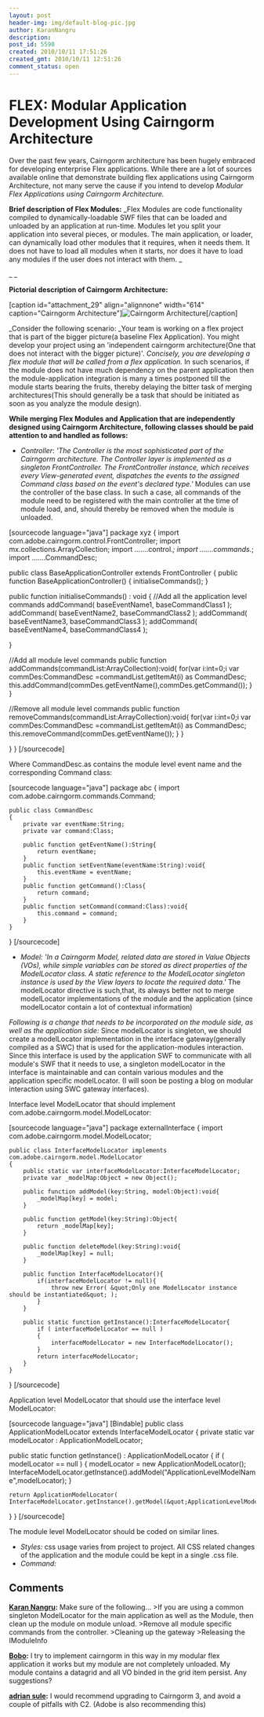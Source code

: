```yaml
---
layout: post
header-img: img/default-blog-pic.jpg
author: KaranNangru
description: 
post_id: 5590
created: 2010/10/11 17:51:26
created_gmt: 2010/10/11 12:51:26
comment_status: open
---
```


<!--Delimiting the scope of work involved in merging Cairngorm based Flex Modules and Applications.....-->

# FLEX: Modular Application Development Using Cairngorm Architecture

Over the past few years, Cairngorm architecture has been hugely embraced for developing enterprise Flex applications. While there are a lot of sources available online that demonstrate building flex applications using Cairngorm Architecture, not many serve the cause if you intend to develop _Modular Flex Applications using Cairngorm Architecture._

**Brief description of Flex Modules:** _Flex Modules are code functionality compiled to dynamically-loadable SWF files that can be loaded and unloaded by an application at run-time. Modules let you split your application into several pieces, or modules. The main application, or loader, can dynamically load other modules that it requires, when it needs them. It does not have to load all modules when it starts, nor does it have to load any modules if the user does not interact with them. _

_ _

**Pictorial description of Cairngorm Architecture:**

[caption id="attachment_29" align="alignnone" width="614" caption="Cairngorm Architecture"]![Cairngorm Architecture][1][/caption]

_Consider the following scenario: _Your team is working on a flex project that is part of the bigger picture(a baseline Flex Application). You might develop your project using an 'independent cairngorm architecture(One that does not interact with the bigger picture)'. _Concisely, you are developing a flex module that will be called from a flex application._ In such scenarios, if the module does not have much dependency on the parent application then the module-application integration is many a times postponed till the module starts bearing the fruits, thereby delaying the bitter task of merging architectures(This should generally be a task that should be initiated as soon as you analyze the module design).

**While merging Flex Modules and Application that are independently designed using Cairngorm Architecture, following classes should be paid attention to and handled as follows:**

  * _Controller_:
_'The Controller is the most sophisticated part of the Cairngorm architecture. The Controller layer is implemented as a singleton FrontController. The FrontController instance, which receives every View-generated event, dispatches the events to the assigned Command class based on the event's declared type.'_ Modules can use the controller of the base class. In such a case, all commands of the module need to be registered with the main controller at the time of module load, and, should thereby be removed when the module is unloaded.

[sourcecode language="java"] package xyz { import com.adobe.cairngorm.control.FrontController; import mx.collections.ArrayCollection; import .......control._; import .......commands._; import .......CommandDesc;

public class BaseApplicationController extends FrontController { public function BaseApplicationController() { initialiseCommands(); }

public function initialiseCommands() : void { //Add all the application level commands addCommand( baseEventName1, baseCommandClass1 ); addCommand( baseEventName2, baseCommandClass2 ); addCommand( baseEventName3, baseCommandClass3 ); addCommand( baseEventName4, baseCommandClass4 );

}

//Add all module level commands public function addCommands(commandList:ArrayCollection):void{ for(var i:int=0;i var commDes:CommandDesc =commandList.getItemAt(i) as CommandDesc; this.addCommand(commDes.getEventName(),commDes.getCommand()); } }

//Remove all module level commands public function removeCommands(commandList:ArrayCollection):void{ for(var i:int=0;i var commDes:CommandDesc =commandList.getItemAt(i) as CommandDesc; this.removeCommand(commDes.getEventName()); } }

} } [/sourcecode]

Where CommandDesc.as contains the module level event name and the corresponding Command class:

[sourcecode language="java"] package abc { import com.adobe.cairngorm.commands.Command;
    
    
    public class CommandDesc
    {
        private var eventName:String;
        private var command:Class;
    
        public function getEventName():String{
            return eventName;
        }
        public function setEventName(eventName:String):void{
            this.eventName = eventName;
        }
        public function getCommand():Class{
            return command;
        }
        public function setCommand(command:Class):void{
            this.command = command;
        }
    }
    

} [/sourcecode] 

  * _Model:_
_'In a Cairngorm Model, related data are stored in Value Objects (VOs), while simple variables can be stored as direct properties of the ModelLocator class. A static reference to the ModelLocator singleton instance is used by the View layers to locate the required data.'_ The modelLocator directive is such,that, its always better not to merge modelLocator implementations of the module and the application (since modelLocator contain a lot of contextual information)

_Following is a change that needs to be incorporated on the module side, as well as the application side:_ Since modelLocator is singleton, we should create a modelLocator implementation in the interface gateway(generally compiled as a SWC) that is used for the application-modules interaction. Since this interface is used by the application SWF to communicate with all module's SWF that it needs to use, a singleton modelLocator in the interface is maintainable and can contain various modules and the application specific modelLocator. (I will soon be posting a blog on modular interaction using SWC gateway interfaces).

Interface level ModelLocator that should implement com.adobe.cairngorm.model.ModelLocator:

[sourcecode language="java"] package externalInterface { import com.adobe.cairngorm.model.ModelLocator;
    
    
    public class InterfaceModelLocator implements com.adobe.cairngorm.model.ModelLocator
    {
        public static var interfaceModelLocator:InterfaceModelLocator;
        private var _modelMap:Object = new Object();
    
        public function addModel(key:String, model:Object):void{
            _modelMap[key] = model;
        }
    
        public function getModel(key:String):Object{
            return _modelMap[key];
        }
    
        public function deleteModel(key:String):void{
            _modelMap[key] = null;
        }
    
        public function InterfaceModelLocator(){
            if(interfaceModelLocator != null){
                throw new Error( &quot;Only one ModelLocator instance should be instantiated&quot; );
            }
        }
    
        public static function getInstance():InterfaceModelLocator{
            if ( interfaceModelLocator == null )
            {
                interfaceModelLocator = new InterfaceModelLocator();
            }
            return interfaceModelLocator;
        }
    }
    

} [/sourcecode]

Application level ModelLocator that should use the interface level ModelLocator:

[sourcecode language="java"] [Bindable] public class ApplicationModelLocator extends InterfaceModelLocator { private static var modelLocator : ApplicationModelLocator;

public static function getInstance() : ApplicationModelLocator { if ( modelLocator == null ) { modelLocator = new ApplicationModelLocator(); InterfaceModelLocator.getInstance().addModel("ApplicationLevelModelName",modelLocator); }
    
    
    return ApplicationModelLocator(
    InterfaceModelLocator.getInstance().getModel(&quot;ApplicationLevelModelName&quot;));
    

} } [/sourcecode]

The module level ModelLocator should be coded on similar lines. 

  * _Styles:_
css usage varies from project to project. All CSS related changes of the application and the module could be kept in a single .css file. 
  * _Command:_

   [1]: http://karannangru.files.wordpress.com/2010/10/cairngormarchitecture.png (CairngormArchitecture)

## Comments

**[Karan Nangru](#5343 "2011-03-06 01:10:16"):** Make sure of the following... >If you are using a common singleton ModelLocator for the main application as well as the Module, then clean up the module on module unload. >Remove all module specific commands from the controller. >Cleaning up the gateway >Releasing the IModuleInfo

**[Bobo](#5291 "2011-02-14 14:00:42"):** I try to implement cairngorm in this way in my modular flex application it works but my module are not completely unloaded. My module contains a datagrid and all VO binded in the grid item persist. Any suggestions?

**[adrian sule](#5900 "2011-08-31 19:40:21"):** I would recommend upgrading to Cairngorm 3, and avoid a couple of pitfalls with C2. (Adobe is also recommending this)

